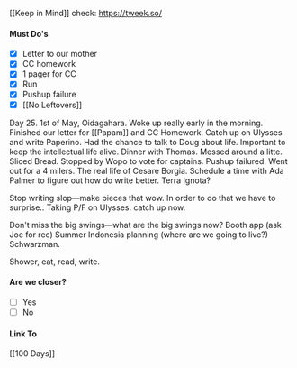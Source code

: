 [[Keep in Mind]]
check: https://tweek.so/
#### Must Do's
- [x] Letter to our mother
- [x] CC homework
- [x] 1 pager for CC
- [x] Run
- [x] Pushup failure
- [x] [[No Leftovers]]

Day 25. 1st of May, Oidagahara. Woke up really early in the morning. Finished our letter for [[Papam]] and CC Homework. Catch up on Ulysses and write Paperino. Had the chance to talk to Doug about life. Important to keep the intellectual life alive. Dinner with Thomas. Messed around a litte. Sliced Bread. Stopped by Wopo to vote for captains. Pushup failured. Went out for a 4 milers. The real life of Cesare Borgia. Schedule a time with Ada Palmer to figure out how do write better. Terra Ignota?

Stop writing slop—make pieces that wow. In order to do that we have to surprise.. 
Taking P/F on Ulysses. catch up now.

Don't miss the big swings—what are the big swings now? 
Booth app (ask Joe for rec)
Summer Indonesia planning (where are we going to live?)
Schwarzman. 

Shower, eat, read, write.
#### Are we closer?
- [ ] Yes
- [ ] No
#### Link To
[[100 Days]]